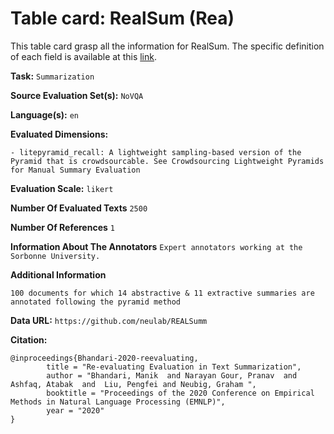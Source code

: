 # Table card: RealSum (Rea)

This table card grasp all the information for RealSum. The specific definition of each field is available at this [link](https://github.com/ThomasScialom/BEAMetrics#adding-a-new-dataset).

**Task:** 
`Summarization`

**Source Evaluation Set(s):** 
`NoVQA`

**Language(s):** 
`en`

**Evaluated Dimensions:** 
```
- litepyramid_recall: A lightweight sampling-based version of the Pyramid that is crowdsourcable. See Crowdsourcing Lightweight Pyramids for Manual Summary Evaluation
```

**Evaluation Scale:** 
`likert`

**Number Of Evaluated Texts** 
`2500`

**Number Of  References** 
`1`

**Information About The Annotators** 
`Expert annotators working at the Sorbonne University.`

**Additional Information** 
```
100 documents for which 14 abstractive & 11 extractive summaries are annotated following the pyramid method
```

**Data URL:** 
``https://github.com/neulab/REALSumm``

**Citation:** 
```
@inproceedings{Bhandari-2020-reevaluating,
        title = "Re-evaluating Evaluation in Text Summarization",
        author = "Bhandari, Manik  and Narayan Gour, Pranav  and Ashfaq, Atabak  and  Liu, Pengfei and Neubig, Graham ",
        booktitle = "Proceedings of the 2020 Conference on Empirical Methods in Natural Language Processing (EMNLP)",
        year = "2020"
}
```
